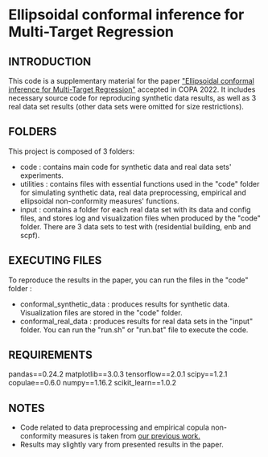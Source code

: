 # Ellipsoidal conformal inference for Multi-Target Regression

INTRODUCTION
------------

This code is a supplementary material for the paper ["Ellipsoidal conformal inference for Multi-Target Regression"](https://copa-conference.com/papers/COPA2022_paper_7.pdf) accepted in COPA 2022. It includes necessary source code for reproducing synthetic data results, as well as 3 real data set results (other data sets were omitted for size restrictions).

FOLDERS
-------

This project is composed of 3 folders:

- code : contains main code for synthetic data and real data sets' experiments.
- utilities : contains files with essential functions used in the "code" folder for simulating synthetic data, real data preprocessing, empirical and ellipsoidal non-conformity measures' functions.
- input : contains a folder for each real data set with its data and config files, and stores log and visualization files when produced by the "code" folder. There are 3 data sets to test with (residential building, enb and scpf).

EXECUTING FILES
---------------

To reproduce the results in the paper, you can run the files in the "code" folder :

- conformal_synthetic_data : produces results for synthetic data. Visualization files are stored in the "code" folder.
- conformal_real_data : produces results for real data sets in the "input" folder. You can run the "run.sh" or "run.bat" file to execute the code.

REQUIREMENTS
------------

pandas==0.24.2
matplotlib==3.0.3
tensorflow==2.0.1
scipy==1.2.1
copulae==0.6.0
numpy==1.16.2
scikit_learn==1.0.2

NOTES
-----

- Code related to data preprocessing and empirical copula non-conformity measures is taken from [our previous work.](https://github.com/M-Soundouss/CopulaConformalMTR) 
- Results may slightly vary from presented results in the paper.
